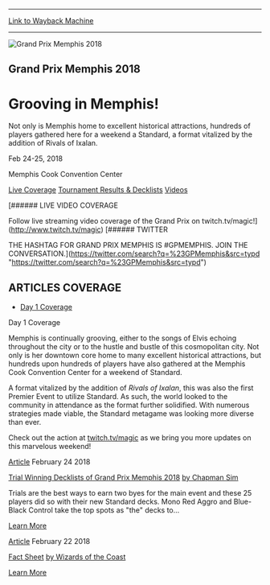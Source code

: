 
---
[Link to Wayback Machine](https://web.archive.org/web/20180225011737/https://magic.wizards.com/en/events/coverage/gpmem18?altcast_code=6502b1d23b)

[_metadata_:generator]:- "Drupal 7 (http://drupal.org)"
[_metadata_:node]:- "1238346"
[_metadata_:source]:- "div-block-system-main"
[_metadata_:title]:- "Grand Prix Memphis 2018"
[_metadata_:wayback_capture_timestamp]:- "2018-02-25 01:17:37"
[_metadata_:wayback_raw_url]:- "https://web.archive.org/web/20180225011737id_/https://magic.wizards.com/en/events/coverage/gpmem18?altcast_code=6502b1d23b"
[_metadata_:wayback_url]:- "https://magic.wizards.com/en/events/coverage/gpmem18?altcast_code=6502b1d23b"
---










![Grand Prix Memphis 2018](https://media.magic.wizards.com/gpmem18-Day-1-Opening-Header.jpg)




Grand Prix Memphis 2018
-----------------------


Grooving in Memphis!
====================




Not only is Memphis home to excellent historical attractions, hundreds of players gathered here for a weekend a Standard, a format vitalized by the addition of Rivals of Ixalan.






Feb 24-25, 2018


Memphis Cook Convention Center














[Live Coverage](/en/events/coverage/gpmem18) [Tournament Results & Decklists](/en/events/coverage/gpmem18/tournament-results-and-decklists) [Videos](/en/events/coverage/gpmem18/videos) 








[###### LIVE VIDEO COVERAGE


Follow live streaming video coverage of the Grand Prix on twitch.tv/magic!](http://www.twitch.tv/magic)
[###### TWITTER


THE HASHTAG FOR GRAND PRIX MEMPHIS IS #GPMEMPHIS. JOIN THE CONVERSATION.](https://twitter.com/search?q=%23GPMemphis&src=typd "https://twitter.com/search?q=%23GPMemphis&src=typd")



ARTICLES COVERAGE
-----------------




* [Day 1 Coverage](#tabs-0)


Day 1 Coverage



Memphis is continually grooving, either to the songs of Elvis echoing throughout the city or to the hustle and bustle of this cosmopolitan city. Not only is her downtown core home to many excellent historical attractions, but hundreds upon hundreds of players have also gathered at the Memphis Cook Convention Center for a weekend of Standard.


A format vitalized by the addition of *Rivals of Ixalan*, this was also the first Premier Event to utilize Standard. As such, the world looked to the community in attendance as the format further solidified. With numerous strategies made viable, the Standard metagame was looking more diverse than ever.


Check out the action at [twitch.tv/magic](http://twitch.tv/magic) as we bring you more updates on this marvelous weekend!








[Article](/en/events/coverage/gpmem18/trial-winning-decklists-grand-prix-memphis-2018-2018-02-24)
 February 24 2018 


[Trial Winning Decklists of Grand Prix Memphis 2018](/en/events/coverage/gpmem18/trial-winning-decklists-grand-prix-memphis-2018-2018-02-24)
[by Chapman Sim](/en/events/coverage/gpmem18/trial-winning-decklists-grand-prix-memphis-2018-2018-02-24)

Trials are the best ways to earn two byes for the main event and these 25 players did so with their new Standard decks. Mono Red Aggro and Blue-Black Control take the top spots as "the" decks to...


[Learn More](/en/events/coverage/gpmem18/trial-winning-decklists-grand-prix-memphis-2018-2018-02-24)










[Article](/en/articles/archive/event-coverage/fact-sheet-2017-12-21)
 February 22 2018 


[Fact Sheet](/en/articles/archive/event-coverage/fact-sheet-2017-12-21)
[by Wizards of the Coast](/en/articles/archive/event-coverage/fact-sheet-2017-12-21)


[Learn More](/en/articles/archive/event-coverage/fact-sheet-2017-12-21)
















